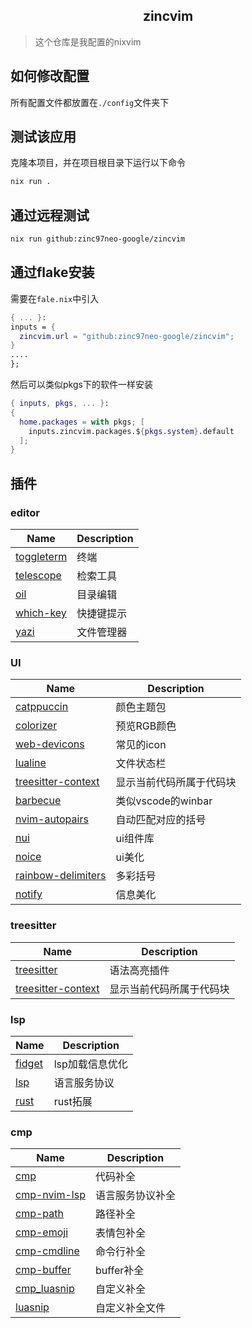 <h2 align="center">zincvim</h2>

> 这个仓库是我配置的nixvim

## 如何修改配置

所有配置文件都放置在`./config`文件夹下

## 测试该应用

克隆本项目，并在项目根目录下运行以下命令

```sh
nix run .
```

## 通过远程测试

```sh
nix run github:zinc97neo-google/zincvim
```

## 通过flake安装

需要在`fale.nix`中引入

```nix
{ ... }:
inputs = {
  zincvim.url = "github:zinc97neo-google/zincvim";
}
....
};
```

然后可以类似pkgs下的软件一样安装

```nix
{ inputs, pkgs, ... }:
{
  home.packages = with pkgs; [
    inputs.zincvim.packages.${pkgs.system}.default
  ];
}
```

## 插件

### editor

| Name | Description |
| ---- | ----------- |
| [toggleterm](https://github.com/akinsho/toggleterm.nvim) | 终端 |
| [telescope](https://github.com/nvim-telescope/telescope.nvim) | 检索工具 |
| [oil](https://github.com/stevearc/oil.nvim) | 目录编辑 |
| [which-key](https://github.com/folke/which-key.nvim) | 快捷键提示 |
| [yazi](https://github.com/mikavilpas/yazi.nvim) | 文件管理器 |

### UI

| Name | Description |
| ---- | ----------- |
| [catppuccin](https://github.com/catppuccin/nvim) | 颜色主题包 |
| [colorizer](https://github.com/norcalli/nvim-colorizer.lua) | 预览RGB颜色 |
| [web-devicons](https://github.com/nvim-tree/nvim-web-devicons) | 常见的icon |
| [lualine](https://github.com/nvim-lualine/lualine.nvim) | 文件状态栏 |
| [treesitter-context](https://github.com/nvim-treesitter/nvim-treesitter-context) | 显示当前代码所属于代码块 |
| [barbecue](https://github.com/utilyre/barbecue.nvim) | 类似vscode的winbar |
| [nvim-autopairs](https://github.com/windwp/nvim-autopairs) | 自动匹配对应的括号 |
| [nui](https://github.com/MunifTanjim/nui.nvim) | ui组件库 |
| [noice](https://github.com/folke/noice.nvim) | ui美化 |
| [rainbow-delimiters](https://github.com/HiPhish/rainbow-delimiters.nvim) | 多彩括号 |
| [notify](https://github.com/rcarriga/nvim-notify) | 信息美化 | 

### treesitter

| Name | Description |
| ---- | ----------- |
| [treesitter](https://github.com/nvim-treesitter/nvim-treesitter) | 语法高亮插件 |
| [treesitter-context](https://github.com/nvim-treesitter/nvim-treesitter-context) | 显示当前代码所属于代码块 |

### lsp

| Name | Description |
| ---- | ----------- |
| [fidget](https://github.com/j-hui/fidget.nvim) | lsp加载信息优化 |
| [lsp](https://github.com/neovim/nvim-lspconfig) | 语言服务协议 |
| [rust](https://github.com/mrcjkb/rustaceanvim) | rust拓展 |

### cmp

| Name | Description |
| ---- | ----------- |
| [cmp](https://github.com/hrsh7th/nvim-cmp) | 代码补全 |
| [cmp-nvim-lsp](https://github.com/hrsh7th/cmp-nvim-lsp) | 语言服务协议补全 |
| [cmp-path](https://github.com/hrsh7th/cmp-path) | 路径补全 |
| [cmp-emoji](https://github.com/hrsh7th/cmp-emoji) | 表情包补全 |
| [cmp-cmdline](https://github.com/hrsh7th/cmp-cmdline) | 命令行补全 |
| [cmp-buffer](https://github.com/hrsh7th/cmp-cmdline) | buffer补全 |
| [cmp_luasnip](https://github.com/saadparwaiz1/cmp_luasnip) | 自定义补全 |
| [luasnip](https://github.com/L3MON4D3/LuaSnip) | 自定义补全文件 |
